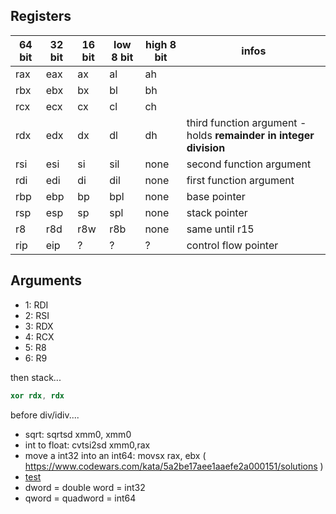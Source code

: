 ## Registers

| 64 bit | 32 bit | 16 bit | low 8 bit | high 8 bit | infos |
|--------|--------|--------|-----------|------------|-----------------------|
| rax    |  eax   |  ax  | al | ah | |
| rbx    |  ebx   | bx   | bl | bh | |
| rcx    |  ecx   | cx   | cl | ch | |
| rdx    |  edx   | dx   | dl | dh | third function argument - holds **remainder in integer division** |
|  rsi   | esi | si | sil | none| second function argument |
| rdi | edi | di | dil | none | first function argument |
| rbp | ebp | bp | bpl | none| base pointer|
| rsp | esp | sp | spl | none | stack pointer |
| r8 | r8d | r8w | r8b | none | same until r15|
|rip|eip|?|?|?|control flow pointer|

## Arguments
* 1:  RDI
* 2: RSI
* 3:  RDX
* 4: RCX
* 5:  R8
* 6:  R9

then stack...

```nasm
xor rdx, rdx
```
before div/idiv....

* sqrt: sqrtsd xmm0, xmm0
* int to float: cvtsi2sd xmm0,rax
*  move a int32 into an int64:  movsx rax, ebx ( https://www.codewars.com/kata/5a2be17aee1aaefe2a000151/solutions )
*  [test](https://en.wikipedia.org/wiki/TEST_(x86_instruction))
* dword = double word =  int32
* qword = quadword = int64
